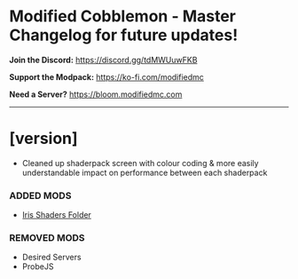 # Modified Cobblemon - Master Changelog for future updates!

**Join the Discord:**
https://discord.gg/tdMWUuwFKB

**Support the Modpack:**
https://ko-fi.com/modifiedmc

**Need a Server?**
https://bloom.modifiedmc.com

---

# [version]
- Cleaned up shaderpack screen with colour coding & more easily understandable impact on performance between each shaderpack

### ADDED MODS
- [Iris Shaders Folder](https://www.curseforge.com/minecraft/mc-mods/iris-shader-folder)

### REMOVED MODS
- Desired Servers
- ProbeJS
